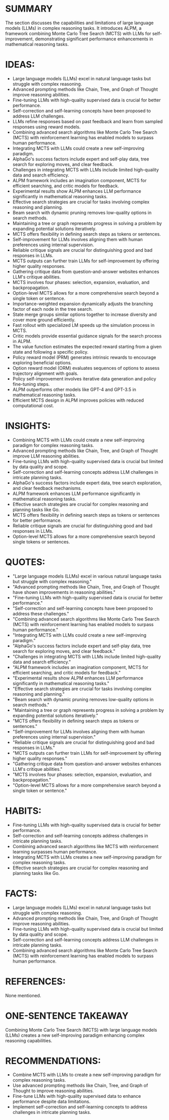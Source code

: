 # SUMMARY
The section discusses the capabilities and limitations of large language models (LLMs) in complex reasoning tasks. It introduces ALPM, a framework combining Monte Carlo Tree Search (MCTS) with LLMs for self-improvement, demonstrating significant performance enhancements in mathematical reasoning tasks.

# IDEAS:
- Large language models (LLMs) excel in natural language tasks but struggle with complex reasoning.
- Advanced prompting methods like Chain, Tree, and Graph of Thought improve reasoning abilities.
- Fine-tuning LLMs with high-quality supervised data is crucial for better performance.
- Self-correction and self-learning concepts have been proposed to address LLM challenges.
- LLMs refine responses based on past feedback and learn from sampled responses using reward models.
- Combining advanced search algorithms like Monte Carlo Tree Search (MCTS) with reinforcement learning has enabled models to surpass human performance.
- Integrating MCTS with LLMs could create a new self-improving paradigm.
- AlphaGo's success factors include expert and self-play data, tree search for exploring moves, and clear feedback.
- Challenges in integrating MCTS with LLMs include limited high-quality data and search efficiency.
- ALPM framework includes an imagination component, MCTS for efficient searching, and critic models for feedback.
- Experimental results show ALPM enhances LLM performance significantly in mathematical reasoning tasks.
- Effective search strategies are crucial for tasks involving complex reasoning and planning.
- Beam search with dynamic pruning removes low-quality options in search methods.
- Maintaining a tree or graph represents progress in solving a problem by expanding potential solutions iteratively.
- MCTS offers flexibility in defining search steps as tokens or sentences.
- Self-improvement for LLMs involves aligning them with human preferences using internal supervision.
- Reliable critique signals are crucial for distinguishing good and bad responses in LLMs.
- MCTS outputs can further train LLMs for self-improvement by offering higher quality responses.
- Gathering critique data from question-and-answer websites enhances LLM's critique abilities.
- MCTS involves four phases: selection, expansion, evaluation, and backpropagation.
- Option-level MCTS allows for a more comprehensive search beyond a single token or sentence.
- Importance-weighted expansion dynamically adjusts the branching factor of each node in the tree search.
- State merge groups similar options together to increase diversity and cover more ground efficiently.
- Fast rollout with specialized LM speeds up the simulation process in MCTS.
- Critic models provide essential guidance signals for the search process in ALPM.
- The value function estimates the expected reward starting from a given state and following a specific policy.
- Policy reward model (PRM) generates intrinsic rewards to encourage exploring beneficial options.
- Option reward model (ORM) evaluates sequences of options to assess trajectory alignment with goals.
- Policy self-improvement involves iterative data generation and policy fine-tuning steps.
- ALPM outperforms other models like GPT-4 and GPT-3.5 in mathematical reasoning tasks.
- Efficient MCTS design in ALPM improves policies with reduced computational cost.

# INSIGHTS:
- Combining MCTS with LLMs could create a new self-improving paradigm for complex reasoning tasks.
- Advanced prompting methods like Chain, Tree, and Graph of Thought improve LLM reasoning abilities.
- Fine-tuning LLMs with high-quality supervised data is crucial but limited by data quality and scope.
- Self-correction and self-learning concepts address LLM challenges in intricate planning tasks.
- AlphaGo's success factors include expert data, tree search exploration, and clear feedback mechanisms.
- ALPM framework enhances LLM performance significantly in mathematical reasoning tasks.
- Effective search strategies are crucial for complex reasoning and planning tasks like Go.
- MCTS offers flexibility in defining search steps as tokens or sentences for better performance.
- Reliable critique signals are crucial for distinguishing good and bad responses in LLMs.
- Option-level MCTS allows for a more comprehensive search beyond single tokens or sentences.

# QUOTES:
- "Large language models (LLMs) excel in various natural language tasks but struggle with complex reasoning."
- "Advanced prompting methods like Chain, Tree, and Graph of Thought have shown improvements in reasoning abilities."
- "Fine-tuning LLMs with high-quality supervised data is crucial for better performance."
- "Self-correction and self-learning concepts have been proposed to address these challenges."
- "Combining advanced search algorithms like Monte Carlo Tree Search (MCTS) with reinforcement learning has enabled models to surpass human performance."
- "Integrating MCTS with LLMs could create a new self-improving paradigm."
- "AlphaGo's success factors include expert and self-play data, tree search for exploring moves, and clear feedback."
- "Challenges in integrating MCTS with LLMs include limited high-quality data and search efficiency."
- "ALPM framework includes an imagination component, MCTS for efficient searching, and critic models for feedback."
- "Experimental results show ALPM enhances LLM performance significantly in mathematical reasoning tasks."
- "Effective search strategies are crucial for tasks involving complex reasoning and planning."
- "Beam search with dynamic pruning removes low-quality options in search methods."
- "Maintaining a tree or graph represents progress in solving a problem by expanding potential solutions iteratively."
- "MCTS offers flexibility in defining search steps as tokens or sentences."
- "Self-improvement for LLMs involves aligning them with human preferences using internal supervision."
- "Reliable critique signals are crucial for distinguishing good and bad responses in LLMs."
- "MCTS outputs can further train LLMs for self-improvement by offering higher quality responses."
- "Gathering critique data from question-and-answer websites enhances LLM's critique abilities."
- "MCTS involves four phases: selection, expansion, evaluation, and backpropagation."
- "Option-level MCTS allows for a more comprehensive search beyond a single token or sentence."

# HABITS:
- Fine-tuning LLMs with high-quality supervised data is crucial for better performance.
- Self-correction and self-learning concepts address challenges in intricate planning tasks.
- Combining advanced search algorithms like MCTS with reinforcement learning surpasses human performance.
- Integrating MCTS with LLMs creates a new self-improving paradigm for complex reasoning tasks.
- Effective search strategies are crucial for complex reasoning and planning tasks like Go.

# FACTS:
- Large language models (LLMs) excel in natural language tasks but struggle with complex reasoning.
- Advanced prompting methods like Chain, Tree, and Graph of Thought improve reasoning abilities.
- Fine-tuning LLMs with high-quality supervised data is crucial but limited by data quality and scope.
- Self-correction and self-learning concepts address LLM challenges in intricate planning tasks.
- Combining advanced search algorithms like Monte Carlo Tree Search (MCTS) with reinforcement learning has enabled models to surpass human performance.

# REFERENCES:
None mentioned.

# ONE-SENTENCE TAKEAWAY
Combining Monte Carlo Tree Search (MCTS) with large language models (LLMs) creates a new self-improving paradigm enhancing complex reasoning capabilities.

# RECOMMENDATIONS:
- Combine MCTS with LLMs to create a new self-improving paradigm for complex reasoning tasks.
- Use advanced prompting methods like Chain, Tree, and Graph of Thought to improve reasoning abilities.
- Fine-tune LLMs with high-quality supervised data to enhance performance despite data limitations.
- Implement self-correction and self-learning concepts to address challenges in intricate planning tasks.